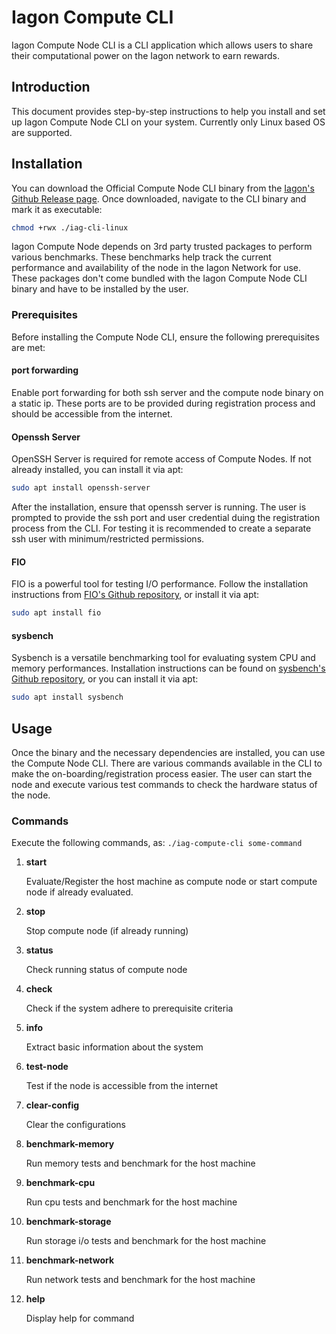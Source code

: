 # Iagon Compute CLI
Iagon Compute Node CLI is a CLI application which allows users to share their computational power on the Iagon network to earn rewards.

## Introduction
This document provides step-by-step instructions to help you install and set up Iagon Compute Node CLI on your system. Currently only Linux based OS are supported.

## Installation
You can download the Official Compute Node CLI binary from the [Iagon's Github Release page](https://github.com/Iagonorg/Computing-CLI/releases).
Once downloaded, navigate to the CLI binary and mark it as executable:
```bash
chmod +rwx ./iag-cli-linux
```

Iagon Compute Node depends on 3rd party trusted packages to perform various benchmarks. These benchmarks help track the current performance and availability of the node in the Iagon Network for use.
These packages don't come bundled with the Iagon Compute Node CLI binary and have to be installed by the user.
 
### Prerequisites
Before installing the Compute Node CLI, ensure the following prerequisites are met:

#### port forwarding
Enable port forwarding for both ssh server and the compute node binary on a static ip. These ports are to be provided during registration process and should be accessible from the internet.

#### Openssh Server
OpenSSH Server is required for remote access of Compute Nodes. If not already installed, you can install it via apt:
```bash
sudo apt install openssh-server
```
After the installation, ensure that openssh server is running. The user is prompted to provide the ssh port and user credential duing the registration process from the CLI. For testing it is recommended to create a separate ssh user with minimum/restricted permissions.

#### FIO
FIO is a powerful tool for testing I/O performance. Follow the installation instructions from [FIO's Github repository](https://github.com/axboe/fio), or install it via apt:
```bash
sudo apt install fio
```

#### sysbench
Sysbench is a versatile benchmarking tool for evaluating system CPU and memory performances. Installation instructions can be found on [sysbench's Github repository](https://github.com/akopytov/sysbench), or you can install it via apt:
```bash
sudo apt install sysbench
```

## Usage
Once the binary and the necessary dependencies are installed, you can use the Compute Node CLI. There are various commands available in the CLI to make the on-boarding/registration process easier. The user can start the node and execute various test commands to check the hardware status of the node.

### Commands
Execute the following commands, as: `./iag-compute-cli some-command`
1. **start**

    Evaluate/Register the host machine as compute node or start compute node if already evaluated.
2. **stop**

    Stop compute node (if already running)
3. **status**
    
    Check running status of compute node
4. **check**
    
    Check if the system adhere to prerequisite criteria
5. **info**

    Extract basic information about the system
6. **test-node**
    
    Test if the node is accessible from the internet
7. **clear-config**
    
    Clear the configurations
8. **benchmark-memory**
    
    Run memory tests and benchmark for the host machine
9. **benchmark-cpu**
    
    Run cpu tests and benchmark for the host machine
10. **benchmark-storage**
    
    Run storage i/o tests and benchmark for the host machine
11. **benchmark-network**
    
    Run network tests and benchmark for the host machine
12. **help**

    Display help for command
